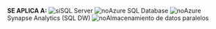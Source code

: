 <Token>**SE APLICA A:** ![sí](media/yes-icon.png)SQL Server ![no](media/no-icon.png)Azure SQL Database ![no](media/no-icon.png)Azure Synapse Analytics (SQL DW) ![no](media/no-icon.png)Almacenamiento de datos paralelos </Token>

